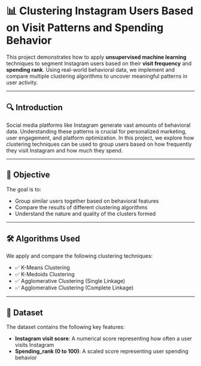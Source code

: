 # 📊 Clustering Instagram Users Based on Visit Patterns and Spending Behavior

This project demonstrates how to apply **unsupervised machine learning** techniques to segment Instagram users based on their **visit frequency** and **spending rank**. Using real-world behavioral data, we implement and compare multiple clustering algorithms to uncover meaningful patterns in user activity.

---

## 🔍 Introduction

Social media platforms like Instagram generate vast amounts of behavioral data. Understanding these patterns is crucial for personalized marketing, user engagement, and platform optimization. In this project, we explore how clustering techniques can be used to group users based on how frequently they visit Instagram and how much they spend.

---

## 🎯 Objective

The goal is to:

- Group similar users together based on behavioral features
- Compare the results of different clustering algorithms
- Understand the nature and quality of the clusters formed

---

## 🛠️ Algorithms Used

We apply and compare the following clustering techniques:

- ✅ K-Means Clustering
- ✅ K-Medoids Clustering
- ✅ Agglomerative Clustering (Single Linkage)
- ✅ Agglomerative Clustering (Complete Linkage)

---

## 📁 Dataset

The dataset contains the following key features:

- **Instagram visit score**: A numerical score representing how often a user visits Instagram  
- **Spending_rank (0 to 100)**: A scaled score representing user spending behavior
